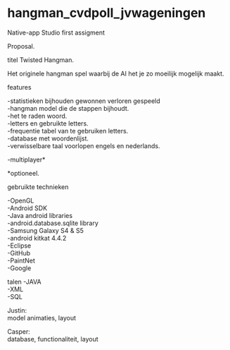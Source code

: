 hangman_cvdpoll_jvwageningen
============================

Native-app Studio first assigment

Proposal.

titel Twisted Hangman.

Het originele hangman spel waarbij de AI het je zo moeilijk mogelijk maakt.

features

-statistieken bijhouden gewonnen verloren gespeeld<br>
-hangman model die de stappen bijhoudt.<br>
-het te raden woord.<br>
-letters en gebruikte letters.<br>
-frequentie tabel van te gebruiken letters.<br>
-database met woordenlijst.<br>
-verwisselbare taal voorlopen engels en nederlands.

-multiplayer*

*optioneel.

gebruikte technieken

-OpenGL<br>
-Android SDK<br>
-Java android libraries<br>
-android.database.sqlite library<br>
-Samsung Galaxy S4 & S5<br>
-android kitkat 4.4.2<br>
-Eclipse<br>
-GitHub<br>
-PaintNet<br>
-Google

talen
-JAVA<br>
-XML<br>
-SQL<br>

Justin:<br>
model animaties, layout<br>

Casper:<br>
database, functionaliteit, layout <br>
